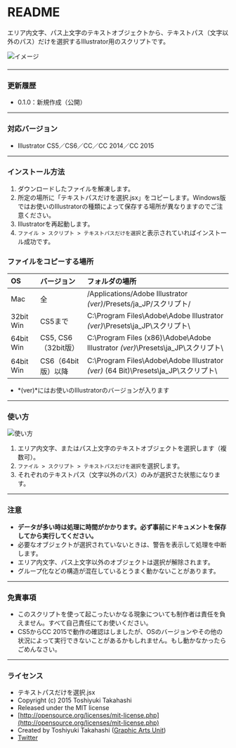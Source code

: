 # README

エリア内文字、パス上文字のテキストオブジェクトから、テキストパス（文字以外のパス）だけを選択するIllustrator用のスクリプトです。

<div class="fig center" style="margin-bottom: 20px;"><img src="http://www.graphicartsunit.com/saucer/images/select-text-path/eye.png" alt="イメージ" class="noshadow"></div>

-----

### 更新履歴

* 0.1.0：新規作成（公開）

-----

### 対応バージョン

* Illustrator CS5／CS6／CC／CC 2014／CC 2015

-----

### インストール方法

1. ダウンロードしたファイルを解凍します。
2. 所定の場所に「テキストパスだけを選択.jsx」をコピーします。Windows版ではお使いのIllustratorの種類によって保存する場所が異なりますのでご注意ください。
3. Illustratorを再起動します。
4. `ファイル > スクリプト > テキストパスだけを選択`と表示されていればインストール成功です。

### ファイルをコピーする場所

| OS | バージョン | フォルダの場所 |
|:-----|:-----|:-----|
| Mac | 全 | /Applications/Adobe Illustrator *(ver)*/Presets/ja_JP/スクリプト/ |
| 32bit Win | CS5まで | C:\Program Files\Adobe\Adobe Illustrator *(ver)*\Presets\ja_JP\スクリプト\ |
| 64bit Win | CS5, CS6（32bit版） | C:\Program Files (x86)\Adobe\Adobe Illustrator *(ver)*\Presets\ja_JP\スクリプト\ |
| 64bit Win | CS6（64bit版）以降 | C:\Program Files\Adobe\Adobe Illustrator *(ver)* (64 Bit)\Presets\ja_JP\スクリプト\ |

* *(ver)*にはお使いのIllustratorのバージョンが入ります

-----

### 使い方

<div class="fig center"><img src="http://www.graphicartsunit.com/saucer/images/select-text-path/fig01.png" alt="使い方" class="noshadow"></div>

1. エリア内文字、またはパス上文字のテキストオブジェクトを選択します（複数可）。
2. `ファイル > スクリプト > テキストパスだけを選択`を選択します。
3. それぞれのテキストパス（文字以外のパス）のみが選択さた状態になります。

-----

### 注意

* **データが多い時は処理に時間がかかります。必ず事前にドキュメントを保存してから実行してください。**
* 必要なオブジェクトが選択されていないときは、警告を表示して処理を中断します。
* エリア内文字、パス上文字以外のオブジェクトは選択が解除されます。
* グループ化などの構造が混在しているとうまく動かないことがあります。

-----

### 免責事項 ###

* このスクリプトを使って起こったいかなる現象についても制作者は責任を負えません。すべて自己責任にてお使いください。
* CS5からCC 2015で動作の確認はしましたが、OSのバージョンやその他の状況によって実行できないことがあるかもしれません。もし動かなかったらごめんなさい。

-----

### ライセンス ###

* テキストパスだけを選択.jsx
* Copyright (c) 2015 Toshiyuki Takahashi
* Released under the MIT license
* [http://opensource.org/licenses/mit-license.php](http://opensource.org/licenses/mit-license.php)
* Created by Toshiyuki Takahashi ([Graphic Arts Unit](http://www.graphicartsunit.com/))
* [Twitter](https://twitter.com/gautt)
